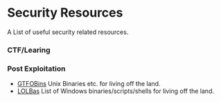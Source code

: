 # Security Resources
A List of useful security related resources.


### CTF/Learing



### Post Exploitation
* [GTFOBins](https://gtfobins.github.io/) Unix Binaries etc. for living off the land.
* [LOLBas](https://lolbas-project.github.io/#) List of Windows binaries/scripts/shells for living off the land.



